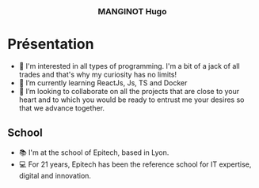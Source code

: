 <br />
<p align="center">

  <h3 align="center">MANGINOT Hugo</h3>

</p>

 # Présentation
- 👀  I'm interested in all types of programming. I'm a bit of a jack of all trades and that's why my curiosity has no limits!
- 🌱  I’m currently learning ReactJs, Js, TS and Docker
- 💞️  I’m looking to collaborate on all the projects that are close to your heart and to which you would be ready to entrust me your desires so that we advance together.

 ## School
- 📚  I'm at the school of Epitech, based in Lyon.
- 💻  For 21 years, Epitech has been the reference school for IT expertise, digital and innovation.
